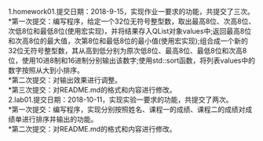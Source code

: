 1.homework01.提交日期：2018-9-15，实现作业一要求的功能，共提交了三次。<br>
*第一次提交：编写程序，给定一个32位无符号整型数，取出最高8位、次高8位、次低8位和最低8位(使用宏实现)，并将结果存入QList<qint8>对象values中;返回最高8位和次高8位的最大值，次第8位和最低8位的最小值(使用宏实现);组合成一个新的32位无符号整型数，其从高到低分别为原次低8位、最高8位、最低8位和次高8位，使用10进8制和16进制分别输出该数字;使用std::sort函数，将列表values中的数字按照从大到小排序。<br>
*第二次提交：对输出效果进行调整。<br>
*第三次提交：对README.md的格式和内容进行修改。<br>
2.lab01.提交日期：2018-10-11，实现实验一要求的功能，共提交了两次。<br>
*第一次提交：编写程序，实现分别按照姓名、课程一的成绩、课程二的成绩对成绩单进行排序并输出的功能。<br>
*第二次提交：对README.md的格式和内容进行修改。<br>
